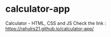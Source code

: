 # calculator-app
Calculator - HTML, CSS and JS
Check the link : https://rahulrs21.github.io/calculator-app/
